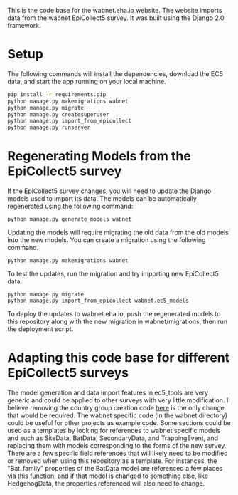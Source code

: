 This is the code base for the wabnet.eha.io website.
The website imports data from the wabnet EpiCollect5 survey.
It was built using the Django 2.0 framework.

# Setup

The following commands will install the dependencies, download the EC5 data, and start the app running on your local machine.

```bash
pip install -r requirements.pip
python manage.py makemigrations wabnet
python manage.py migrate
python manage.py createsuperuser
python manage.py import_from_epicollect
python manage.py runserver
```

# Regenerating Models from the EpiCollect5 survey

If the EpiCollect5 survey changes, you will need to update the Django models used to import its data.
The models can be automatically regenerated using the following command:
```
python manage.py generate_models wabnet
```
Updating the models will require migrating the old data from the old models into the new models. You can create a migration using the following command.
```
python manage.py makemigrations wabnet
```
To test the updates, run the migration and try importing new EpiCollect5 data.
```
python manage.py migrate
python manage.py import_from_epicollect wabnet.ec5_models
```
To deploy the updates to wabnet.eha.io, push the regenerated models to this repository along with the new migration in wabnet/migrations, then run the deployment script.

# Adapting this code base for different EpiCollect5 surveys

The model generation and data import features in ec5_tools are very generic and could be applied to other surveys with very little modification. I believe removing the country group creation code [here](https://github.com/ecohealthalliance/wab-net-website/blob/5efcdeb26667d245b47081ababa176fa77d06d99/ec5_tools/import_from_epicollect.py#L181) is the only change that would be required. The wabnet specific code (in the wabnet directory) could be useful for other projects as example code. Some sections could be used as a templates by looking for references to wabnet specific models and such as SiteData, BatData, SecondaryData, and TrappingEvent, and replacing them with models corresponding to the forms of the new survey. There are a few specific field references that will likely need to be modified or removed when using this repository as a template. For instances, the "Bat_family" properties of the BatData model are referenced a few places via [this function](https://github.com/ecohealthalliance/wab-net-website/blob/5efcdeb26667d245b47081ababa176fa77d06d99/wabnet/views.py#L28),  and if that model is changed to something else, like HedgehogData, the properties referenced will also need to change.
